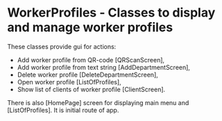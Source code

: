 # WorkerProfiles - Classes to display and manage worker profiles

These classes provide gui for actions:

- Add worker profile from QR-code [QRScanScreen],
- Add worker profile from text string [AddDepartmentScreen],
- Delete worker profile [DeleteDepartmentScreen],
- Open worker profile [ListOfProfiles],
- Show list of clients of worker profile [ClientScreen].

There is also [HomePage] screen for displaying main menu and [ListOfProfiles]. It is initial route
of app.